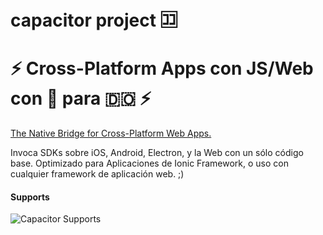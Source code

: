 # capacitor project 🈁
# ⚡️ Cross-Platform Apps con JS/Web con 💪 para 🇩🇴 ⚡️
[The Native Bridge for Cross-Platform Web Apps.](https://capacitor.ionicframework.com/)

Invoca SDKs sobre iOS, Android, Electron, y la Web con un sólo código base. Optimizado para Aplicaciones de Ionic Framework, o uso con cualquier framework de aplicación web. ;)

#### Supports
![Capacitor Supports][capacitor-support]

[capacitor-support]: https://capacitor.ionicframework.com/assets/img/supported-env.png "Capacitor Supports"
